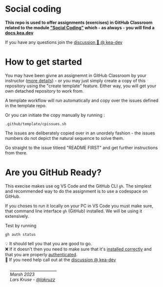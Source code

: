 # Social coding

**This repo is used to offer assignments (exercises) in GitHub Classroom related to the module ["Social Coding"](https://docs.kea.dev/posts/social-coding/) which - as always - you will find a [docs.kea.dev](https://docs.kea.dev/posts/social-coding/)**

If you have any questions join the [discussion 💬 @ kea-dev](https://github.com/orgs/kea-dev/discussions)

# How to get started

You may have been givne an assignemnt in GitHub Classroom by your instructor ([more details](https://docs.kea.dev/posts/github-classroom/)) - or you may just simply create a copy of this repository using the "create template" feature. Either way, you will get your own detached repository to work from.

A template workflow will run automatically and copy over the issues defined in the template repo. 

Or you can initiate the copy manually by running :

```
.github/template/cpissues.sh
```

The issues are deliberately copied over in an unordely fashion - the issues numbers do not depict the natural sequence to solve them. 

Go straight to the issue titleed "README FIRST" and get further instructions from there.


# Are you GitHub Ready?

This execise makes use og VS Code and the GitHub CLI `gh`. The simplest and recommended way to do the assignment is to use a codespace on GitHub.

If you choses to run it locally on your PC in VS Code you must make sure, that command line interface `gh` (GitHub) installed. We will be using it extensively. 

Test by running

```
gh auth status
```

💡 It should tell you that you are good to go.<br/>
❌ If it doesn't then you need to make sure that it's [installed correctly](https://cli.github.com/manual/installation) and that you are properly [authenticated](https://cli.github.com/manual/gh_auth_login).<br/>
💬 If you need help call out at the [discussion @ kea-dev](https://github.com/orgs/kea-dev/discussions)

&nbsp;&nbsp;&nbsp;&nbsp;________________________<br/>
&nbsp;&nbsp;&nbsp;&nbsp;_Marsh 2023_<br/>
&nbsp;&nbsp;&nbsp;&nbsp;_Lars Kruse - [@lakruzz](https://github.com/lakruzz)_
